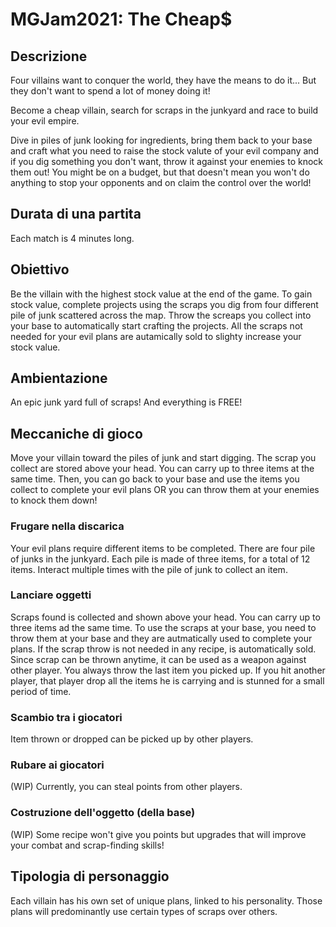 ﻿# MGJam2021: The Cheap$
## Descrizione
Four villains want to conquer the world, they have the means to do it... But they don't want to spend a lot of money doing it!

Become a cheap villain, search for scraps in the junkyard and race to build your evil empire.

Dive in piles of junk looking for ingredients, bring them back to your base and craft what you need to raise the stock valute of your evil company and if you dig something you don't want, throw it against your enemies to knock them out! You might be on a budget, but that doesn't mean you won't do anything to stop your opponents and on claim the control over the world!
## Durata di una partita
Each match is 4 minutes long.
## Obiettivo
Be the villain with the highest stock value at the end of the game. To gain stock value, complete projects using the scraps you dig from four different pile of junk scattered across the map. Throw the screaps you collect into your base to automatically start crafting the projects. All the scraps not needed for your evil plans are autamically sold to slighty increase your stock value.
## Ambientazione 
An epic junk yard full of scraps! And everything is FREE!
## Meccaniche di gioco
Move your villain toward the piles of junk and start digging. The scrap you collect are stored above your head. You can carry up to three items at the same time. Then, you can go back to your base and use the items you collect to complete your evil plans OR you can throw them at your enemies to knock them down!
### Frugare nella discarica
Your evil plans require different items to be completed. There are four pile of junks in the junkyard. Each pile is made of three items, for a total of 12 items. Interact multiple times with the pile of junk to collect an item.
### Lanciare oggetti
Scraps found is collected and shown above your head. You can carry up to three items ad the same time. To use the scraps at your base, you need to throw them at your base and they are autmatically used to complete your plans. If the scrap throw is not needed in any recipe, is automatically sold.
Since scrap can be thrown anytime,  it can be used as a weapon against other player. You always throw the last item you picked up. If you hit another player, that player drop all the items he is carrying and is stunned for a small period of time.
### Scambio tra i giocatori
Item thrown or dropped can be picked up by other players.
### Rubare ai giocatori
(WIP) Currently, you can steal points from other players.
### Costruzione dell'oggetto (della base)
(WIP) Some recipe won't give you points but upgrades that will improve your combat and scrap-finding skills!
## Tipologia di personaggio
Each villain has his own set of unique plans, linked to his personality. Those plans will predominantly use certain types of scraps over others.
